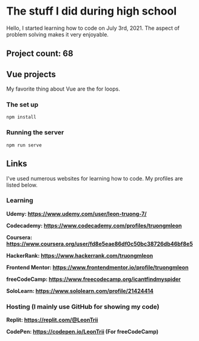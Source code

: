 # The stuff I did during high school

Hello, I started learning how to code on July 3rd, 2021. The aspect of problem solving makes it very enjoyable.

## Project count: 68

## Vue projects

My favorite thing about Vue are the for loops.

### The set up
```
npm install
```
### Running the server 
```
npm run serve
```

## Links

I've used numerous websites for learning how to code. My profiles are listed below.

### Learning
**Udemy: https://www.udemy.com/user/leon-truong-7/**

**Codecademy: https://www.codecademy.com/profiles/truongmleon**

**Coursera: https://www.coursera.org/user/fd8e5eae86df0c50bc38726db46bf8e5**

**HackerRank: https://www.hackerrank.com/truongmleon**

**Frontend Mentor: https://www.frontendmentor.io/profile/truongmleon**

**freeCodeCamp: https://www.freecodecamp.org/icantfindmyspider**

**SoloLearn: https://www.sololearn.com/profile/21424414**

### Hosting (I mainly use GitHub for showing my code)

**Replit: https://replit.com/@LeonTrii**

**CodePen: https://codepen.io/LeonTrii (For freeCodeCamp)**


